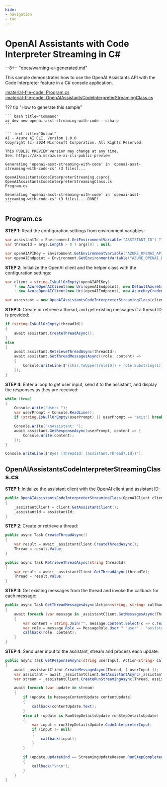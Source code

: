 ```yaml
---
hide:
- navigation
- toc
---
```

# OpenAI Assistants with Code Interpreter Streaming in C\#

--8<-- "docs/warning-ai-generated.md"

This sample demonstrates how to use the OpenAI Assistants API with the Code Interpreter feature in a C# console application.

[:material-file-code: Program.cs](./samples/openai-asst-streaming-with-code-cs/Program.cs)  
[:material-file-code: OpenAIAssistantsCodeInterpreterStreamingClass.cs](./samples/openai-asst-streaming-with-code-cs/OpenAIAssistantsCodeInterpreterStreamingClass.cs)  

??? tip "How to generate this sample"

    ``` bash title="Command"
    ai dev new openai-asst-streaming-with-code --csharp
    ```

    ``` text title="Output"
    AI - Azure AI CLI, Version 1.0.0
    Copyright (c) 2024 Microsoft Corporation. All Rights Reserved.

    This PUBLIC PREVIEW version may change at any time.
    See: https://aka.ms/azure-ai-cli-public-preview

    Generating 'openai-asst-streaming-with-code' in 'openai-asst-streaming-with-code-cs' (3 files)...

    OpenAIAssistantsCodeInterpreterStreaming.csproj
    OpenAIAssistantsCodeInterpreterStreamingClass.cs
    Program.cs

    Generating 'openai-asst-streaming-with-code' in 'openai-asst-streaming-with-code-cs' (3 files)... DONE!
    ```


## Program.cs

**STEP 1**: Read the configuration settings from environment variables:

``` csharp title="Program.cs"
var assistantId = Environment.GetEnvironmentVariable("ASSISTANT_ID") ?? "<insert your OpenAI assistant ID here>";
var threadId = args.Length > 0 ? args[0] : null;

var openAIAPIKey = Environment.GetEnvironmentVariable("AZURE_OPENAI_API_KEY") ?? "<insert your Azure OpenAI API key here>";
var openAIEndpoint = Environment.GetEnvironmentVariable("AZURE_OPENAI_ENDPOINT") ?? "<insert your Azure OpenAI endpoint here>";
```

**STEP 2**: Initialize the OpenAI client and the helper class with the configuration settings:

``` csharp title="Program.cs"
var client = string.IsNullOrEmpty(openAIAPIKey)
    ? new AzureOpenAIClient(new Uri(openAIEndpoint), new DefaultAzureCredential())
    : new AzureOpenAIClient(new Uri(openAIEndpoint), new AzureKeyCredential(openAIAPIKey));

var assistant = new OpenAIAssistantsCodeInterpreterStreamingClass(client, assistantId);
```

**STEP 3**: Create or retrieve a thread, and get existing messages if a thread ID is provided:

``` csharp title="Program.cs"
if (string.IsNullOrEmpty(threadId))
{
    await assistant.CreateThreadAsync();
}
else
{
    await assistant.RetrieveThreadAsync(threadId);
    await assistant.GetThreadMessagesAsync((role, content) => 
    {
        Console.WriteLine($"{char.ToUpper(role[0]) + role.Substring(1)}: {content}\n");
    });
}
```

**STEP 4**: Enter a loop to get user input, send it to the assistant, and display the responses as they are received:

``` csharp title="Program.cs"
while (true)
{
    Console.Write("User: ");
    var userPrompt = Console.ReadLine();
    if (string.IsNullOrEmpty(userPrompt) || userPrompt == "exit") break;

    Console.Write("\nAssistant: ");
    await assistant.GetResponseAsync(userPrompt, content => {
        Console.Write(content);
    });
}

Console.WriteLine($"Bye! (ThreadId: {assistant.Thread?.Id})");
```

## OpenAIAssistantsCodeInterpreterStreamingClass.cs

**STEP 1**: Initialize the assistant client with the OpenAI client and assistant ID:

``` csharp title="OpenAIAssistantsCodeInterpreterStreamingClass.cs"
public OpenAIAssistantsCodeInterpreterStreamingClass(OpenAIClient client, string assistantId)
{
    _assistantClient = client.GetAssistantClient();
    _assistantId = assistantId;
}
```

**STEP 2**: Create or retrieve a thread:

``` csharp title="OpenAIAssistantsCodeInterpreterStreamingClass.cs"
public async Task CreateThreadAsync()
{
    var result = await _assistantClient.CreateThreadAsync();
    Thread = result.Value;
}

public async Task RetrieveThreadAsync(string threadId)
{
    var result = await _assistantClient.GetThreadAsync(threadId);
    Thread = result.Value;
}
```

**STEP 3**: Get existing messages from the thread and invoke the callback for each message:

``` csharp title="OpenAIAssistantsCodeInterpreterStreamingClass.cs"
public async Task GetThreadMessagesAsync(Action<string, string> callback)
{
    await foreach (var message in _assistantClient.GetMessagesAsync(Thread, ListOrder.OldestFirst))
    {
        var content = string.Join("", message.Content.Select(c => c.Text));
        var role = message.Role == MessageRole.User ? "user" : "assistant";
        callback(role, content);
    }
}
```

**STEP 4**: Send user input to the assistant, stream and process each update:

``` csharp title="OpenAIAssistantsCodeInterpreterStreamingClass.cs"
public async Task GetResponseAsync(string userInput, Action<string> callback)
{
    await _assistantClient.CreateMessageAsync(Thread, [ userInput ]);
    var assistant = await _assistantClient.GetAssistantAsync(_assistantId);
    var stream = _assistantClient.CreateRunStreamingAsync(Thread, assistant.Value);

    await foreach (var update in stream) 
    {
        if (update is MessageContentUpdate contentUpdate)
        {
            callback(contentUpdate.Text);
        }
        else if (update is RunStepDetailsUpdate runStepDetailsUpdate)
        {
            var input = runStepDetailsUpdate.CodeInterpreterInput;
            if (input != null)
            {
                callback(input);
            }
        }

        if (update.UpdateKind == StreamingUpdateReason.RunStepCompleted)
        {
            callback("\n\n");
        }
    }
}
```